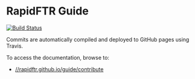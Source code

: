 # RapidFTR Guide

[![Build Status](https://travis-ci.org/rapidftr/guide.svg?branch=master)](https://travis-ci.org/rapidftr/guide)

Commits are automatically compiled and deployed to GitHub pages using Travis.

To access the documentation, browse to:

* [//rapidftr.github.io/guide/contribute](//rapidftr.github.io/guide/contribute)
